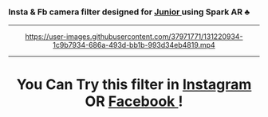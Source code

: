 <h3> Insta & Fb camera filter designed for <a href="https://www.instagram.com/_.whateverrrrrrr/"> Junior </a> using Spark AR ♣ </h3>
<div align="center">


  <hr>
  
https://user-images.githubusercontent.com/37971771/131220934-1c9b7934-686a-493d-bb1b-993d34eb4819.mp4

<hr>
  
  
#  You Can Try this filter in <a href="https://www.instagram.com/ar/912199072707500/"> Instagram</a>  OR <a href="https://www.facebook.com/fbcameraeffects/tryit/912199072707500/">Facebook </a> !
